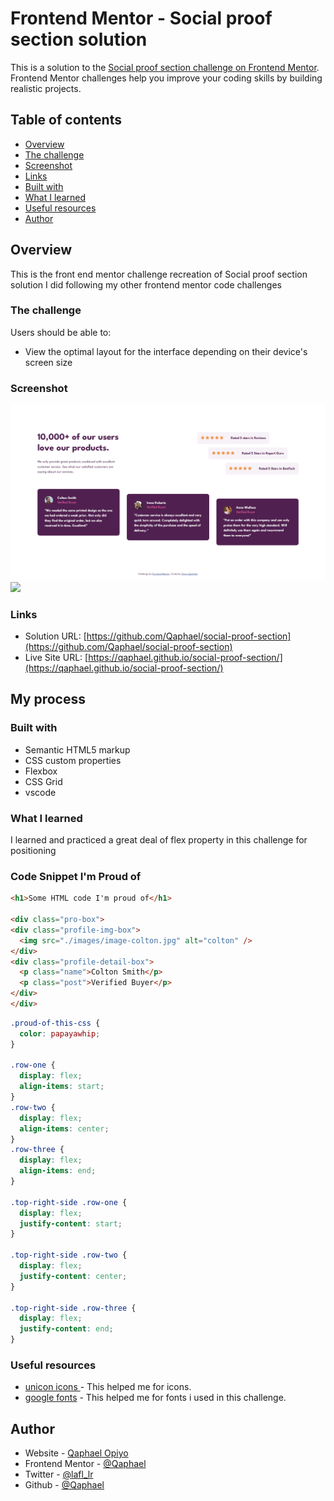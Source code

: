 # Frontend Mentor - Social proof section solution

This is a solution to the [Social proof section challenge on Frontend Mentor](https://www.frontendmentor.io/challenges/social-proof-section-6e0qTv_bA). Frontend Mentor challenges help you improve your coding skills by building realistic projects. 

## Table of contents

-   [Overview](#overview)
  - [The challenge](#the-challenge)
  - [Screenshot](#screenshot)
  - [Links](#links)
  - [Built with](#built-with)
  - [What I learned](#what-i-learned)
  - [Useful resources](#useful-resources)
  - [Author](#author)


## Overview
This is the front end mentor challenge recreation of Social proof section solution I did following my other frontend mentor code challenges

### The challenge

Users should be able to:

- View the optimal layout for the interface depending on their device's screen size

### Screenshot

![](./screenshots/desktop-view.png)
![](./screenshots/mobile-vew.png)

### Links

- Solution URL: [https://github.com/Qaphael/social-proof-section](https://github.com/Qaphael/social-proof-section)
- Live Site URL: [https://qaphael.github.io/social-proof-section/](https://qaphael.github.io/social-proof-section/)

## My process

### Built with

- Semantic HTML5 markup
- CSS custom properties
- Flexbox
- CSS Grid
- vscode

### What I learned

I learned and practiced a great deal of flex property in this challenge for positioning

### Code Snippet I'm Proud of

```html
<h1>Some HTML code I'm proud of</h1>

<div class="pro-box">
<div class="profile-img-box">
  <img src="./images/image-colton.jpg" alt="colton" />
</div>
<div class="profile-detail-box">
  <p class="name">Colton Smith</p>
  <p class="post">Verified Buyer</p>
</div>
</div>
```
```css
.proud-of-this-css {
  color: papayawhip;
}

.row-one {
  display: flex;
  align-items: start;
}
.row-two {
  display: flex;
  align-items: center;
}
.row-three {
  display: flex;
  align-items: end;
}

.top-right-side .row-one {
  display: flex;
  justify-content: start;
}

.top-right-side .row-two {
  display: flex;
  justify-content: center;
}

.top-right-side .row-three {
  display: flex;
  justify-content: end;
}

```

### Useful resources

- [unicon icons ](https://iconscout.com/unicons) - This helped me for icons.
- [google fonts](https://fonts.google.com/) - This helped me for fonts i used in this challenge.

## Author

- Website - [Qaphael Opiyo](https://qaphael-portfolio-website.web.app/)
- Frontend Mentor - [@Qaphael](https://www.frontendmentor.io/profile/Qaphael)
- Twitter - [@lafl_lr](https://twitter.com/Laflo_lr)
- Github - [@Qaphael](https://github.com/Qaphael)

